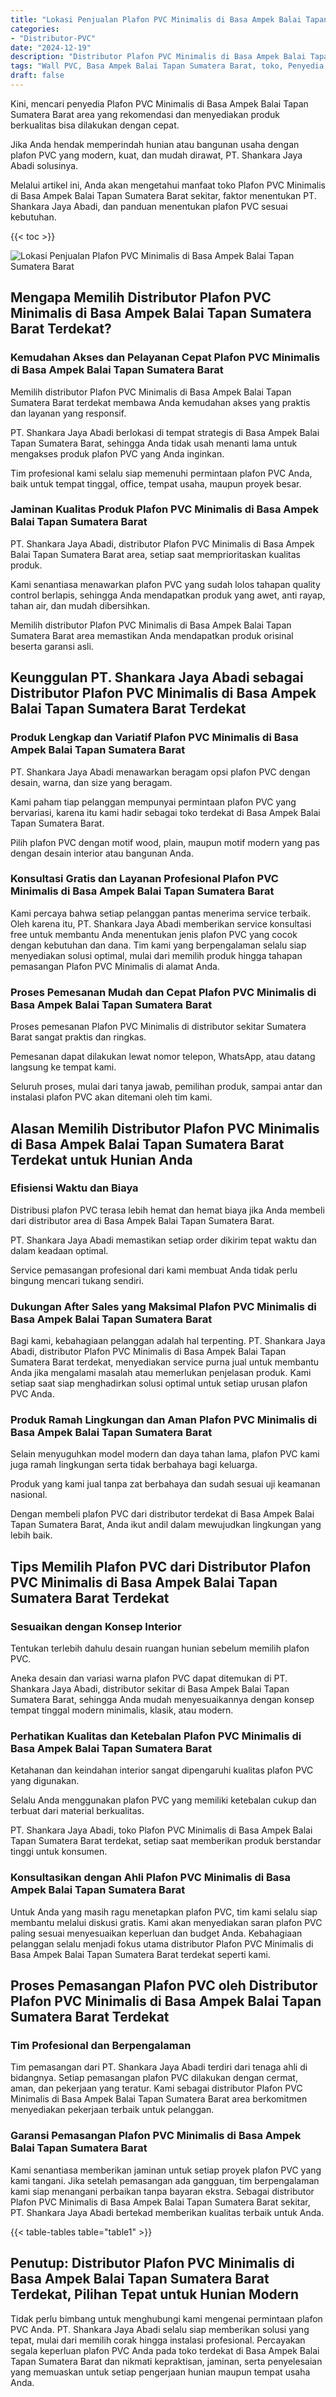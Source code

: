 ```yaml
---
title: "Lokasi Penjualan Plafon PVC Minimalis di Basa Ampek Balai Tapan Sumatera Barat"
categories: 
- "Distributor-PVC"
date: "2024-12-19"
description: "Distributor Plafon PVC Minimalis di Basa Ampek Balai Tapan Sumatera Barat bagi hunian, office, serta toko. Panel berkualitas, pilihan motif, variasi warna modern, dengan servis pemasangan oleh tenaga ahli ahli serta kepastian resmi!|Layanan penyediaan Plafon PVC Minimalis di Basa Ampek Balai Tapan Sumatera Barat untuk keperluan hunian, perkantoran, atau gerai, beserta material berkualitas dan pemasangan oleh teknisi ahli serta jaminan resmi.|Pilihan Plafon PVC Minimalis di Basa Ampek Balai Tapan Sumatera Barat yang terbukti bagi rumah, perkantoran, dan gerai, dengan produk terbaik dan penempatan ditangani oleh tim berpengalaman dan garansi resmi.|Distribusi Plafon PVC Minimalis di Basa Ampek Balai Tapan Sumatera Barat bagi rumah, office, dan gerai, beserta panel terbaik dan pemasangan dikerjakan oleh tenaga ahli profesional, lengkap beserta jaminan resmi.}"
tags: "Wall PVC, Basa Ampek Balai Tapan Sumatera Barat, toko, Penyedia, distributor"
draft: false
---
```


Kini, mencari penyedia Plafon PVC Minimalis di Basa Ampek Balai Tapan Sumatera Barat area yang rekomendasi dan menyediakan produk berkualitas bisa dilakukan dengan cepat.

Jika Anda hendak memperindah hunian atau bangunan usaha dengan plafon PVC yang modern, kuat, dan mudah dirawat, PT. Shankara Jaya Abadi solusinya.

Melalui artikel ini, Anda akan mengetahui manfaat toko Plafon PVC Minimalis di Basa Ampek Balai Tapan Sumatera Barat sekitar, faktor menentukan PT. Shankara Jaya Abadi, dan panduan menentukan plafon PVC sesuai kebutuhan.

{{< toc >}}

![Lokasi Penjualan Plafon PVC Minimalis di Basa Ampek Balai Tapan Sumatera Barat](/images/Distributor-PVC/Lokasi-Penjualan-Plafon-PVC-Minimalis-di-Basa-Ampek-Balai-Tapan-Sumatera-Barat.png)


## Mengapa Memilih Distributor Plafon PVC Minimalis di Basa Ampek Balai Tapan Sumatera Barat Terdekat?

### Kemudahan Akses dan Pelayanan Cepat Plafon PVC Minimalis di Basa Ampek Balai Tapan Sumatera Barat

Memilih distributor Plafon PVC Minimalis di Basa Ampek Balai Tapan Sumatera Barat terdekat membawa Anda kemudahan akses yang praktis dan layanan yang responsif.

PT. Shankara Jaya Abadi berlokasi di tempat strategis di Basa Ampek Balai Tapan Sumatera Barat, sehingga Anda tidak usah menanti lama untuk mengakses produk plafon PVC yang Anda inginkan.

Tim profesional kami selalu siap memenuhi permintaan plafon PVC Anda, baik untuk tempat tinggal, office, tempat usaha, maupun proyek besar.

### Jaminan Kualitas Produk Plafon PVC Minimalis di Basa Ampek Balai Tapan Sumatera Barat

PT. Shankara Jaya Abadi, distributor Plafon PVC Minimalis di Basa Ampek Balai Tapan Sumatera Barat area, setiap saat memprioritaskan kualitas produk.

Kami senantiasa menawarkan plafon PVC yang sudah lolos tahapan quality control berlapis, sehingga Anda mendapatkan produk yang awet, anti rayap, tahan air, dan mudah dibersihkan.

Memilih distributor Plafon PVC Minimalis di Basa Ampek Balai Tapan Sumatera Barat area memastikan Anda mendapatkan produk orisinal beserta garansi asli.

## Keunggulan PT. Shankara Jaya Abadi sebagai Distributor Plafon PVC Minimalis di Basa Ampek Balai Tapan Sumatera Barat Terdekat

### Produk Lengkap dan Variatif Plafon PVC Minimalis di Basa Ampek Balai Tapan Sumatera Barat

PT. Shankara Jaya Abadi menawarkan beragam opsi plafon PVC dengan desain, warna, dan size yang beragam.

Kami paham tiap pelanggan mempunyai permintaan plafon PVC yang bervariasi, karena itu kami hadir sebagai toko terdekat di Basa Ampek Balai Tapan Sumatera Barat.

Pilih plafon PVC dengan motif wood, plain, maupun motif modern yang pas dengan desain interior atau bangunan Anda.

### Konsultasi Gratis dan Layanan Profesional Plafon PVC Minimalis di Basa Ampek Balai Tapan Sumatera Barat

Kami percaya bahwa setiap pelanggan pantas menerima service terbaik. Oleh karena itu, PT. Shankara Jaya Abadi memberikan service konsultasi free untuk membantu Anda menentukan jenis plafon PVC yang cocok dengan kebutuhan dan dana. Tim kami yang berpengalaman selalu siap menyediakan solusi optimal, mulai dari memilih produk hingga tahapan pemasangan Plafon PVC Minimalis di alamat Anda.

### Proses Pemesanan Mudah dan Cepat Plafon PVC Minimalis di Basa Ampek Balai Tapan Sumatera Barat

Proses pemesanan Plafon PVC Minimalis di distributor sekitar Sumatera Barat sangat praktis dan ringkas.

Pemesanan dapat dilakukan lewat nomor telepon, WhatsApp, atau datang langsung ke tempat kami.

Seluruh proses, mulai dari tanya jawab, pemilihan produk, sampai antar dan instalasi plafon PVC akan ditemani oleh tim kami.

## Alasan Memilih Distributor Plafon PVC Minimalis di Basa Ampek Balai Tapan Sumatera Barat Terdekat untuk Hunian Anda

### Efisiensi Waktu dan Biaya

Distribusi plafon PVC terasa lebih hemat dan hemat biaya jika Anda membeli dari distributor area di Basa Ampek Balai Tapan Sumatera Barat.

PT. Shankara Jaya Abadi memastikan setiap order dikirim tepat waktu dan dalam keadaan optimal.

Service pemasangan profesional dari kami membuat Anda tidak perlu bingung mencari tukang sendiri.

### Dukungan After Sales yang Maksimal Plafon PVC Minimalis di Basa Ampek Balai Tapan Sumatera Barat

Bagi kami, kebahagiaan pelanggan adalah hal terpenting. PT. Shankara Jaya Abadi, distributor Plafon PVC Minimalis di Basa Ampek Balai Tapan Sumatera Barat terdekat, menyediakan service purna jual untuk membantu Anda jika mengalami masalah atau memerlukan penjelasan produk. Kami setiap saat siap menghadirkan solusi optimal untuk setiap urusan plafon PVC Anda.

### Produk Ramah Lingkungan dan Aman Plafon PVC Minimalis di Basa Ampek Balai Tapan Sumatera Barat

Selain menyuguhkan model modern dan daya tahan lama, plafon PVC kami juga ramah lingkungan serta tidak berbahaya bagi keluarga.

Produk yang kami jual tanpa zat berbahaya dan sudah sesuai uji keamanan nasional.

Dengan membeli plafon PVC dari distributor terdekat di Basa Ampek Balai Tapan Sumatera Barat, Anda ikut andil dalam mewujudkan lingkungan yang lebih baik.

## Tips Memilih Plafon PVC dari Distributor Plafon PVC Minimalis di Basa Ampek Balai Tapan Sumatera Barat Terdekat

### Sesuaikan dengan Konsep Interior

Tentukan terlebih dahulu desain ruangan hunian sebelum memilih plafon PVC.

Aneka desain dan variasi warna plafon PVC dapat ditemukan di PT. Shankara Jaya Abadi, distributor sekitar di Basa Ampek Balai Tapan Sumatera Barat, sehingga Anda mudah menyesuaikannya dengan konsep tempat tinggal modern minimalis, klasik, atau modern.

### Perhatikan Kualitas dan Ketebalan Plafon PVC Minimalis di Basa Ampek Balai Tapan Sumatera Barat

Ketahanan dan keindahan interior sangat dipengaruhi kualitas plafon PVC yang digunakan.

Selalu Anda menggunakan plafon PVC yang memiliki ketebalan cukup dan terbuat dari material berkualitas.

PT. Shankara Jaya Abadi, toko Plafon PVC Minimalis di Basa Ampek Balai Tapan Sumatera Barat terdekat, setiap saat memberikan produk berstandar tinggi untuk konsumen.

### Konsultasikan dengan Ahli Plafon PVC Minimalis di Basa Ampek Balai Tapan Sumatera Barat

Untuk Anda yang masih ragu menetapkan plafon PVC, tim kami selalu siap membantu melalui diskusi gratis. Kami akan menyediakan saran plafon PVC paling sesuai menyesuaikan keperluan dan budget Anda. Kebahagiaan pelanggan selalu menjadi fokus utama distributor Plafon PVC Minimalis di Basa Ampek Balai Tapan Sumatera Barat terdekat seperti kami.

## Proses Pemasangan Plafon PVC oleh Distributor Plafon PVC Minimalis di Basa Ampek Balai Tapan Sumatera Barat Terdekat

### Tim Profesional dan Berpengalaman

Tim pemasangan dari PT. Shankara Jaya Abadi terdiri dari tenaga ahli di bidangnya. Setiap pemasangan plafon PVC dilakukan dengan cermat, aman, dan pekerjaan yang teratur. Kami sebagai distributor Plafon PVC Minimalis di Basa Ampek Balai Tapan Sumatera Barat area berkomitmen menyediakan pekerjaan terbaik untuk pelanggan.

### Garansi Pemasangan Plafon PVC Minimalis di Basa Ampek Balai Tapan Sumatera Barat

Kami senantiasa memberikan jaminan untuk setiap proyek plafon PVC yang kami tangani. Jika setelah pemasangan ada gangguan, tim berpengalaman kami siap menangani perbaikan tanpa bayaran ekstra. Sebagai distributor Plafon PVC Minimalis di Basa Ampek Balai Tapan Sumatera Barat sekitar, PT. Shankara Jaya Abadi bertekad memberikan kualitas terbaik untuk Anda.

{{< table-tables table="table1" >}}

## Penutup: Distributor Plafon PVC Minimalis di Basa Ampek Balai Tapan Sumatera Barat Terdekat, Pilihan Tepat untuk Hunian Modern

Tidak perlu bimbang untuk menghubungi kami mengenai permintaan plafon PVC Anda. PT. Shankara Jaya Abadi selalu siap memberikan solusi yang tepat, mulai dari memilih corak hingga instalasi profesional. Percayakan segala keperluan plafon PVC Anda pada toko terdekat di Basa Ampek Balai Tapan Sumatera Barat dan nikmati kepraktisan, jaminan, serta penyelesaian yang memuaskan untuk setiap pengerjaan hunian maupun tempat usaha Anda.